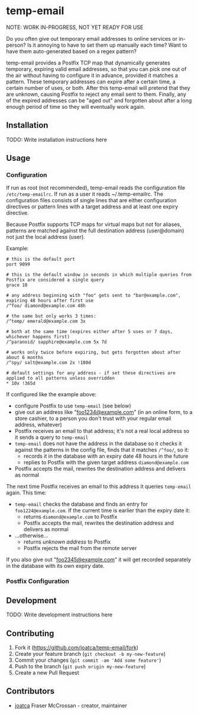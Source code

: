 # temp-email

NOTE: WORK IN-PROGRESS, NOT YET READY FOR USE

Do you often give out temporary email addresses to online services or in-person? Is it annoying to have to set them up manually each time? Want to have them auto-generated based on a regex pattern?

temp-email provides a Postfix TCP map that dynamically generates temporary, expiring valid email addresses, so that you can pick one out of the air without having to configure it in advance, provided it matches a pattern. These temporary addresses can expire after a certain time, a certain number of uses, or both. After this temp-email will pretend that they are unknown, causing Postfix to reject any email sent to them. Finally, any of the expired addresses can be "aged out" and forgotten about after a long enough period of time so they will eventually work again.

## Installation

TODO: Write installation instructions here

## Usage

### Configuration

If run as root (not recommended), temp-email reads the configuration file `/etc/temp-emailrc`. If run as a user it reads ~/.temp-emailrc. The configuration files consists of single lines that are either configuration directives or pattern lines with a target address and at least one expiry directive.

Because Postfix supports TCP maps for virtual maps but not for aliases, patterns are matched against the full destination address (user@domain) not just the local address (user).

Example:

    # this is the default port
    port 9099
	
	# this is the default window in seconds in which multiple queries from Postfix are considered a single query
	grace 10
	    
    # any address beginning with "foo" gets sent to "bar@example.com", expiring 48 hours after first use
    /^foo/ diamond@example.com 48h
    
    # the same but only works 3 times:
    /^temp/ emerald@example.com 3x
    
    # both at the same time (expires either after 5 uses or 7 days, whichever happens first)
    /^paranoid/ sapphire@example.com 5x 7d
    
    # works only twice before expiring, but gets forgotten about after about 6 months
    /^spy/ salt@example.com 2x !180d
    
    # default settings for any address - if set these directives are applied to all patterns unless overridden
    * 10x !365d

If configured like the example above:

* configure Postfix to use `temp-email` (see below)
* give out an address like "foo1234@example.com" (in an online form, to a store cashier, to a person you don't trust with your regular email address, whatever)
* Postfix receives an email to that address; it's not a real local address so it sends a query to `temp-email`
* `temp-email` does not have the address in the database so it checks it against the patterns in the config file, finds that it matches `/^foo/`, so it:
  * records it in the database with an expiry date 48 hours in the future
  * replies to Postfix with the given target address `diamond@example.com`
* Postfix accepts the mail, rewrites the destination address and delivers as normal

The next time Postfix receives an email to this address it queries `temp-email` again. This time:
* `temp-email` checks the database and finds an entry for `foo1224@example.com`. If the current time is earlier than the expiry date it:
  * returns `diamond@example.com` to Postfix
  * Postfix accepts the mail, rewrites the destination address and delivers as normal
* ...otherwise...
  * returns _unknown address_ to Postfix
  * Postfix rejects the mail from the remote server

If you also give out "foo2345@example.com" it will get recorded separately in the database with its own expiry date.

### Postfix Configuration

## Development

TODO: Write development instructions here

## Contributing

1. Fork it (<https://github.com/joatca/temp-email/fork>)
2. Create your feature branch (`git checkout -b my-new-feature`)
3. Commit your changes (`git commit -am 'Add some feature'`)
4. Push to the branch (`git push origin my-new-feature`)
5. Create a new Pull Request

## Contributors

- [joatca](https://github.com/joatca) Fraser McCrossan - creator, maintainer
